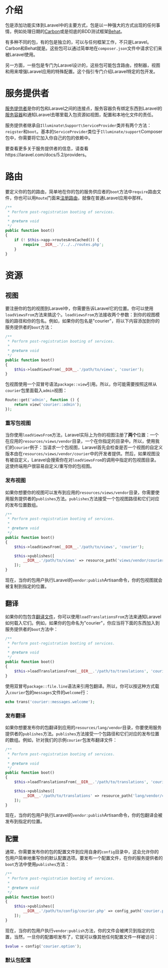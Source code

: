 # 介绍

包是添加功能实体到Laravel中的主要方式，包是以一种强大的方式出现的任何事情，例如处理日期的[Carbon](https://github.com/briannesbitt/Carbon)或是彻底的BDD测试框架[Behat](https://github.com/Behat/Behat)。

有多种不同的包，有的包是独立的，可以与任何框架工作，不只是Laravel。Carbon和Behat就是。这些包可以通过简单地在`composer.json`文件中请求它们来被Laravel使用。

另一方面，一些包是专门为Laravel设计的，这些包可能包含路由，控制器，视图和用来增强Laravel应用的特殊配置。这个指引专门介绍Laravel特定的包开发。

# 服务提供者

[服务提供者](https://laravel.com/docs/5.2/providers)是你的包和Laravel之间的连接点，服务容器负有绑定东西到Laravel的[服务容器](https://laravel.com/docs/5.2/container)和通知Laravel去哪里载入包资源如视图，配置和本地化文件的责任。

服务提供者继承自`Illuminate\Support\ServiceProvider`类并有两个方法：`reigster`和`boot`。基本的`ServiceProvider`类位于`Illuminate/support`Composer包中，你需要将它加入你自己的包的依赖中。

要查看更多关于服务提供者的信息，请查看https://laravel.com/docs/5.2/providers。

# 路由

要定义你的包的路由，简单地在你的包的服务供应者的`boot`方法中`require`路由文件，你也可以用`Route`门面来[注册路由](https://laravel.com/docs/5.2/routing)，就像在普通Laravel应用中那样。

```php
/**
 * Perform post-registration booting of services.
 *
 * @return void
 */
public function boot()
{
    if (! $this->app->routesAreCached()) {
        require __DIR__.'/../../routes.php';
    }
}
```

# 资源

## 视图

要注册你的包的视图到Laravel中，你需要告诉Laravel它的位置。你可以使用`loadViewsFrom`方法来搞这个。`loadViewsFrom`方法接收两个参数：到你的视图模版的路径和你的包名。例如，如果你的包名是"courier"，将以下内容添加到你的服务提供者的`boot`方法：

```php
/**
 * Perform post-registration booting of services.
 *
 * @return void
 */
public function boot()
{
    $this->loadViewsFrom(__DIR__.'/path/to/views', 'courier');
}
```

包视图使用一个双冒号语法`package::view`引用。所以，你可能需要按照这样从`courier`包里面载入`admin`视图：

```php
Route::get('admin', function () {
    return view('courier::admin');
});
```

###  重写包视图

当你使用`loadViewsFrom`方法，Laravel实际上为你的视图注册了**两个**位置：一个在应用的`resources/views/vendor`目录，一个在你指定的目录中。所以，使用我们的`courier`例子：当请求一个包视图，Laravel首先会检查是否一个视图的自定义版本由在`resources/views/vendor/courier`中的开发者提供。然后，如果视图没有被自定义，Laravel会搜索你在对`loadViewsFrom`的调用中指定的包视图目录。这使终端用户很容易自定义/重写你的包视图。

### 发布视图

如果你想要你的视图可以发布到应用的`resources/views/vendor`目录，你需要使用服务提供者的`publishes`方法。`publishes`方法接受一个包视图路径和它们对应的发布位置数组。

```php
/**
 * Perform post-registration booting of services.
 *
 * @return void
 */
public function boot()
{
    $this->loadViewsFrom(__DIR__.'/path/to/views', 'courier');

    $this->publishes([
        __DIR__.'/path/to/views' => resource_path('views/vendor/courier'),
    ]);
}
```

现在，当你的包用户执行Laravel的`vendor:publish`Artisan命令，你的包视图就会被复制到指定的位置。

## 翻译

如果你的包包含[翻译文件](https://laravel.com/docs/5.2/localization)，你可以使用`loadTranslationsFrom`方法来通知Laravel如何载入它们。例如，如果你的包命名为"courier"，你应当将下面的东西加入到服务提供者的`boot`方法中：

```php
/**
 * Perform post-registration booting of services.
 *
 * @return void
 */
public function boot()
{
    $this->loadTranslationsFrom(__DIR__.'/path/to/translations', 'courier');
}
```

使用双冒号`package::file.line`语法来引用包翻译。所以，你可以按这种方式载入`courier`包的`messages`文件的`welcome`行：

```php
echo trans('courier::messages.welcome');
```

### 发布翻译

如果你想要发布你的包翻译到应用的`resources/lang/vendor`目录，你要使用服务提供者的`publishes`方法。`publishes`方法接受一个包路径和它们对应的发布位置的数组。例如，针对我们的示例`courier`包发布翻译文件：

```php
/**
 * Perform post-registration booting of services.
 *
 * @return void
 */
public function boot()
{
    $this->loadTranslationsFrom(__DIR__.'/path/to/translations', 'courier');

    $this->publishes([
        __DIR__.'/path/to/translations' => resource_path('lang/vendor/courier'),
    ]);
}
```

现在，当你的包用户执行Laravel的`vendor:publish`Artisan命令，你的包翻译会被发布到指定的位置。

## 配置

通常，你需要发布你的包的配置文件到应用自身的`config`目录中，这会允许你的包用户简单地重写你的默认配置选项。要发布一个配置文件，在你的服务提供者的`boot`方法中使用`publishes`方法：

```php
/**
 * Perform post-registration booting of services.
 *
 * @return void
 */
public function boot()
{
    $this->publishes([
        __DIR__.'/path/to/config/courier.php' => config_path('courier.php'),
    ]);
}
```

现在，当你的包用户执行`vendor:publish`方法，你的文件会被拷贝到指定的位置，当然，一旦你的配置呗发布了，它就可以像其他任何配置文件一样被访问：

```php
$value = config('courier.option');
```

### 默认包配置

